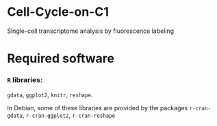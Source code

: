 # Cell-Cycle-on-C1
Single-cell transcriptome analysis by fluorescence labeling

Required software
=================

### `R` libraries:

`gdata`, `ggplot2`, `knitr`, `reshape`.

In Debian, some of these libraries are provided by the packages `r-cran-gdata`,
`r-cran-ggplot2`, `r-cran-reshape`
